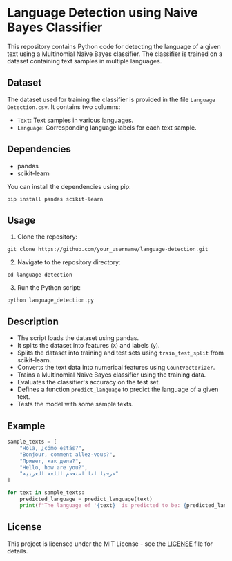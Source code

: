 # Language Detection using Naive Bayes Classifier

This repository contains Python code for detecting the language of a given text using a Multinomial Naive Bayes classifier. The classifier is trained on a dataset containing text samples in multiple languages.

## Dataset

The dataset used for training the classifier is provided in the file `Language Detection.csv`. It contains two columns:

- `Text`: Text samples in various languages.
- `Language`: Corresponding language labels for each text sample.

## Dependencies

- pandas
- scikit-learn

You can install the dependencies using pip:

```
pip install pandas scikit-learn
```

## Usage

1. Clone the repository:

```
git clone https://github.com/your_username/language-detection.git
```

2. Navigate to the repository directory:

```
cd language-detection
```

3. Run the Python script:

```
python language_detection.py
```

## Description

- The script loads the dataset using pandas.
- It splits the dataset into features (`X`) and labels (`y`).
- Splits the dataset into training and test sets using `train_test_split` from scikit-learn.
- Converts the text data into numerical features using `CountVectorizer`.
- Trains a Multinomial Naive Bayes classifier using the training data.
- Evaluates the classifier's accuracy on the test set.
- Defines a function `predict_language` to predict the language of a given text.
- Tests the model with some sample texts.

## Example

```python
sample_texts = [
    "Hola, ¿cómo estás?",
    "Bonjour, comment allez-vous?",
    "Привет, как дела?",
    "Hello, how are you?",
    "مرحبا انا استخدم اللغه العربيه"
]

for text in sample_texts:
    predicted_language = predict_language(text)
    print(f"The language of '{text}' is predicted to be: {predicted_language}")
```

## License

This project is licensed under the MIT License - see the [LICENSE](LICENSE) file for details.
